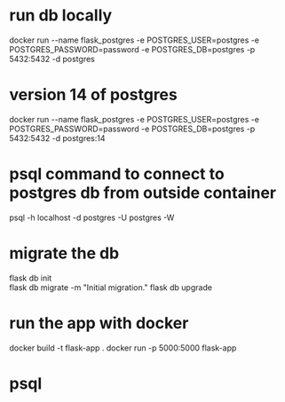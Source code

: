 # run db locally
docker run --name flask_postgres -e POSTGRES_USER=postgres -e POSTGRES_PASSWORD=password -e POSTGRES_DB=postgres -p 5432:5432 -d postgres

# version 14 of postgres
docker run --name flask_postgres -e POSTGRES_USER=postgres -e POSTGRES_PASSWORD=password -e POSTGRES_DB=postgres -p 5432:5432 -d postgres:14

# psql command to connect to postgres db from outside container
psql -h localhost -d postgres -U postgres -W

# migrate the db
flask db init   
flask db migrate -m "Initial migration."
flask db upgrade




# run the app with docker

docker build -t flask-app .
docker run -p 5000:5000 flask-app


# psql 